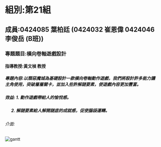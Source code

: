 # 組別:第21組
## 成員:0424085 葉柏廷 (0424032 崔恩偉 0424046李俊岳 (B班))
### 專題題目:橫向卷軸遊戲設計
#### 指導教授:黃文楨 教授
##### 專題內容:以類惡魔城為基礎設計一款橫向卷軸動作遊戲，我們將設計許多能力讓主角使用，突破層層關卡，並加入些許解謎要素，使遊戲內容更加豐富。
##### 效益: 1. 動作遊戲帶給人的愉悅感。
#####       2. 解謎要素給人解開謎底的成就感，促使腦袋運轉。
###### 介面:
![gantt](gantt2.png "甘特圖")
